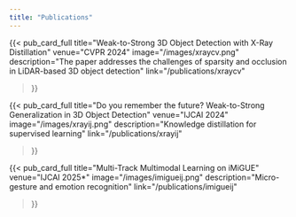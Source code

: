 ```yaml
---
title: "Publications"
---
```


{{< pub_card_full
    title="Weak-to-Strong 3D Object Detection with X-Ray Distillation"
    venue="CVPR 2024"
    image="/images/xraycv.png"
    description="The paper addresses the challenges of sparsity and occlusion in LiDAR-based 3D object detection"
    link="/publications/xraycv"
>}}

{{< pub_card_full
    title="Do you remember the future? Weak-to-Strong Generalization in 3D Object Detection"
    venue="IJCAI 2024"
    image="/images/xrayij.png"
    description="Knowledge distillation for supervised learning"
    link="/publications/xrayij"
>}}

{{< pub_card_full
    title="Multi-Track Multimodal Learning on iMiGUE"
    venue="IJCAI 2025*"
    image="/images/imigueij.png"
    description="Micro-gesture and emotion recognition"
    link="/publications/imigueij"
>}}
